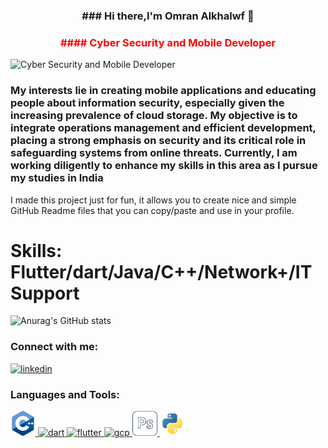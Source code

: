 <h3 align="center">### Hi there,I'm Omran Alkhalwf 👋</h3>
<h3 align="center" style="color:red;">#### Cyber Security and Mobile Developer</h3>

![Cyber Security and Mobile Developer](https://media.licdn.com/dms/image/D5616AQG5oaaGNTKyqw/profile-displaybackgroundimage-shrink_350_1400/0/1706038903251?e=1714608000&v=beta&t=13pxfjpHn7Uy6ZeKA_J7ohsTt4kxWEmsB9SPkWqXfuc)

<h3>
My interests lie in creating mobile applications and educating people about information security, especially given the increasing prevalence of cloud storage. My objective is to integrate operations management and efficient development, placing a strong emphasis on security and its critical role in safeguarding systems from online threats. Currently, I am working diligently to enhance my skills in this area as I pursue my studies in India
</h3>



I made this project just for fun, it allows you to create nice and simple GitHub Readme files that you can copy/paste and use in your profile.

<h1> Skills:  Flutter/dart/Java/C++/Network+/IT Support </h1>  

![Anurag's GitHub stats](https://github-readme-stats.vercel.app/api?username=omranalkhalwf&show_icons=true)

<h3 align="left"> Connect with me: </h3>


[<img src='https://cdn.jsdelivr.net/npm/simple-icons@3.0.1/icons/linkedin.svg' alt='linkedin' height='40'>](https://www.linkedin.com/in/www.linkedin.com/in/omranalkhalwf/)  

<p align="left">
</p>
<h3 align="left"> Languages and Tools: </h3>
<p align="left"> <a href="https://www.w3schools.com/cpp/" target="_blank" rel="noreferrer"> <img src="https://raw.githubusercontent.com/devicons/devicon/master/icons/cplusplus/cplusplus-original.svg" alt="cplusplus" width="40" height="40"/> </a> <a href="https://dart.dev" target="_blank" rel="noreferrer"> <img src="https://www.vectorlogo.zone/logos/dartlang/dartlang-icon.svg" alt="dart" width="40" height="40"/> </a> <a href="https://flutter.dev" target="_blank" rel="noreferrer"> <img src="https://www.vectorlogo.zone/logos/flutterio/flutterio-icon.svg" alt="flutter" width="40" height="40"/> </a> <a href="https://cloud.google.com" target="_blank" rel="noreferrer"> <img src="https://www.vectorlogo.zone/logos/google_cloud/google_cloud-icon.svg" alt="gcp" width="40" height="40"/> </a> <a href="https://www.photoshop.com/en" target="_blank" rel="noreferrer"> <img src="https://raw.githubusercontent.com/devicons/devicon/master/icons/photoshop/photoshop-line.svg" alt="photoshop" width="40" height="40"/> </a> <a href="https://www.python.org" target="_blank" rel="noreferrer"> <img src="https://raw.githubusercontent.com/devicons/devicon/master/icons/python/python-original.svg" alt="python" width="40" height="40"/> </a> </p>
